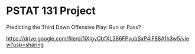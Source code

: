 # PSTAT 131 Project
Predicting the Third Down Offensive Play: Run or Pass?

https://drive.google.com/file/d/1iXIgyObfXL386FPyubSxP4iF88A1h3w5/view?usp=sharing
